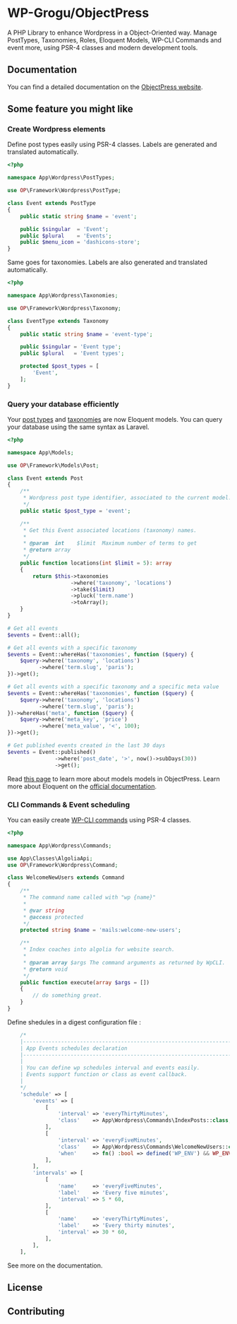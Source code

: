 # WP-Grogu/ObjectPress

A PHP Library to enhance Wordpress in a Object-Oriented way. Manage PostTypes, Taxonomies, Roles, Eloquent Models, WP-CLI Commands and event more, using PSR-4 classes and modern development tools.

## Documentation

You can find a detailed documentation on the [ObjectPress website](https://object-press.wp-grogu.dev/#/).

## Some feature you might like

### Create Wordpress elements

Define post types easily using PSR-4 classes. Labels are generated and translated automatically.

```php
<?php

namespace App\Wordpress\PostTypes;

use OP\Framework\Wordpress\PostType;

class Event extends PostType
{
    public static string $name = 'event';

    public $singular  = 'Event';
    public $plural    = 'Events';
    public $menu_icon = 'dashicons-store';
}
```

Same goes for taxonomies. Labels are also generated and translated automatically.

```php
<?php

namespace App\Wordpress\Taxonomies;

use OP\Framework\Wordpress\Taxonomy;

class EventType extends Taxonomy
{
    public static string $name = 'event-type';

    public $singular = 'Event type';
    public $plural   = 'Event types';

    protected $post_types = [
        'Event',
    ];
}
```

### Query your database efficiently

Your [post types](https://object-press.wp-grogu.dev/#/the-basics/custom-post-types) and [taxonomies](https://object-press.wp-grogu.dev/#/the-basics/taxonomies) are now Eloquent models. You can query your database using the same syntax as Laravel.

```php
<?php

namespace App\Models;

use OP\Framework\Models\Post;

class Event extends Post
{
    /**
     * Wordpress post type identifier, associated to the current model.
     */
    public static $post_type = 'event';

    /**
     * Get this Event associated locations (taxonomy) names.
     *
     * @param  int    $limit  Maximum number of terms to get
     * @return array
     */
    public function locations(int $limit = 5): array
    {
        return $this->taxonomies
                    ->where('taxonomy', 'locations')
                    ->take($limit)
                    ->pluck('term.name')
                    ->toArray();
    }
}

# Get all events
$events = Event::all();

# Get all events with a specific taxonomy
$events = Event::whereHas('taxonomies', function ($query) {
    $query->where('taxonomy', 'locations')
          ->where('term.slug', 'paris');
})->get();

# Get all events with a specific taxonomy and a specific meta value
$events = Event::whereHas('taxonomies', function ($query) {
    $query->where('taxonomy', 'locations')
          ->where('term.slug', 'paris');
})->whereHas('meta', function ($query) {
    $query->where('meta_key', 'price')
          ->where('meta_value', '<', 100);
})->get();

# Get published events created in the last 30 days
$events = Event::published()
               ->where('post_date', '>', now()->subDays(30))
               ->get();
```

Read [this page](https://object-press.wp-grogu.dev/#/the-basics/models) to learn more about models models in ObjectPress. Learn more about Eloquent on the [official documentation](https://laravel.com/docs/8.x/eloquent).


### CLI Commands & Event scheduling

You can easily create [WP-CLI commands](https://object-press.wp-grogu.dev/#/the-basics/commands) using PSR-4 classes.

```php
<?php

namespace App\Wordpress\Commands;

use App\Classes\AlgoliaApi;
use OP\Framework\Wordpress\Command;

class WelcomeNewUsers extends Command
{
    /**
     * The command name called with "wp {name}"
     *
     * @var string
     * @access protected
     */
    protected string $name = 'mails:welcome-new-users';

    /**
     * Index coaches into algolia for website search.
     *
     * @param array $args The command arguments as returned by WpCLI.
     * @return void
     */
    public function execute(array $args = [])
    {
        // do something great.
    }
}
```

Define shedules in a digest configuration file : 

```php
    /*
    |--------------------------------------------------------------------------
    | App Events schedules declaration
    |--------------------------------------------------------------------------
    |
    | You can define wp schedules interval and events easily.
    | Events support function or class as event callback.
    |
    */
    'schedule' => [
        'events' => [
            [
                'interval' => 'everyThirtyMinutes',
                'class'    => App\Wordpress\Commands\IndexPosts::class,
            ],
            [
                'interval' => 'everyFiveMinutes',
                'class'    => App\Wordpress\Commands\WelcomeNewUsers::class,
                'when'     => fn() :bool => defined('WP_ENV') && WP_ENV === 'production',
            ],
        ],
        'intervals' => [
            [
                'name'     => 'everyFiveMinutes',
                'label'    => 'Every five minutes',
                'interval' => 5 * 60,
            ],
            [
                'name'     => 'everyThirtyMinutes',
                'label'    => 'Every thirty minutes',
                'interval' => 30 * 60,
            ],
        ],
    ],
```

See more on the documentation.


## License
## Contributing
